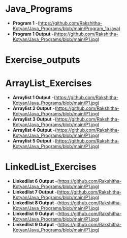 # Java_Programs

- **Program 1** -(https://github.com/Rakshitha-Kotyan/Java_Programs/blob/main/Program_1a.java)
- **Program 1 Output** -(https://github.com/Rakshitha-Kotyan/Java_Programs/blob/main/P1.jpg)

# Exercise_outputs
# ArrayList_Exercises
- **Arraylist 1 Output** -(https://github.com/Rakshitha-Kotyan/Java_Programs/blob/main/P1.jpg)
- **Arraylist 2 Output** -(https://github.com/Rakshitha-Kotyan/Java_Programs/blob/main/P1.jpg)
- **Arraylist 3 Output** -(https://github.com/Rakshitha-Kotyan/Java_Programs/blob/main/P1.jpg)
- **Arraylist 4 Output** -(https://github.com/Rakshitha-Kotyan/Java_Programs/blob/main/P1.jpg)
- **Arraylist 5 Output** -(https://github.com/Rakshitha-Kotyan/Java_Programs/blob/main/P1.jpg)
# LinkedList_Exercises
- **Linkedlist 6 Output** -(https://github.com/Rakshitha-Kotyan/Java_Programs/blob/main/P1.jpg)
- **Linkedlist 7 Output** -(https://github.com/Rakshitha-Kotyan/Java_Programs/blob/main/P1.jpg)
- **Linkedlist 8 Output** -(https://github.com/Rakshitha-Kotyan/Java_Programs/blob/main/P1.jpg)
- **Linkedlist 9 Output** -(https://github.com/Rakshitha-Kotyan/Java_Programs/blob/main/P1.jpg)
- **Linkedlist 9 Output** -(https://github.com/Rakshitha-Kotyan/Java_Programs/blob/main/P1.jpg)
